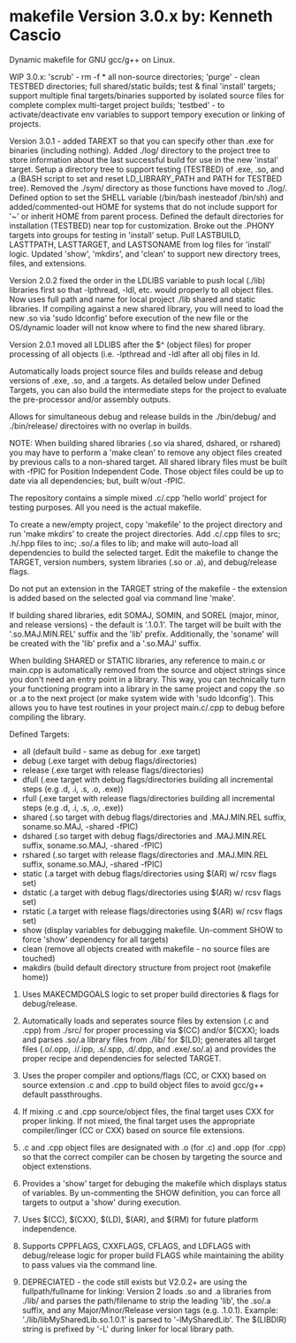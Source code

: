 makefile Version 3.0.x
by: Kenneth Cascio
===================

Dynamic makefile for GNU gcc/g++ on Linux.

WIP 3.0.x:  'scrub' - rm -f * all non-source directories; 'purge' - clean TESTBED directories; full shared/static builds; test & final 'install' targets; support multiple final targets/binaries supported by isolated source files for complete complex multi-target project builds; 'testbed' - to activate/deactivate env variables to support tempory execution or linking of projects.

Version 3.0.1 - added TAREXT so that you can specify other than .exe for binaries (including nothing).  Added ./log/ directory to the project tree to store information about the last successful build for use in the new 'instal' target.  Setup a directory tree to support testing (TESTBED) of .exe, .so, and .a (BASH script to set and reset LD_LIBRARY_PATH and PATH for TESTBED tree).  Removed the ./sym/ directory as those functions have moved to ./log/.  Defined option to set the SHELL variable (/bin/bash inesteadof /bin/sh) and added/commented-out HOME for systems that do not include support for '~' or inherit HOME from parent process.  Defined the default directories for installation (TESTBED) near top for customization.  Broke out the .PHONY targets into groups for testing in 'install' setup.  Pull LASTBUILD, LASTTPATH, LASTTARGET, and LASTSONAME from log files for 'install' logic.  Updated 'show', 'mkdirs', and 'clean' to support new directory trees, files, and extensions.

Version 2.0.2 fixed the order in the LDLIBS variable to push local (./lib) libraries first so that -lpthread, -ldl, etc. would properly to all object files.  Now uses full path and name for local project ./lib shared and static libraries.  If compiling against a new shared library, you will need to load the new .so via 'sudo ldconfig' before execution of the new file or the OS/dynamic loader will not know where to find the new shared library.

Version 2.0.1 moved all LDLIBS after the $^ (object files) for proper processing of all objects (i.e. -lpthread and -ldl after all obj files in ld.

Automatically loads project source files and builds release and debug versions of .exe, .so, and .a targets.  As detailed below under Defined Targets, you can also build the intermediate steps for the project to evaluate the pre-processor and/or assembly outputs.

Allows for simultaneous debug and release builds in the ./bin/debug/ and ./bin/release/ directoires with no overlap in builds.

NOTE:  When building shared libraries (.so via shared, dshared, or rshared) you may have to perform a 'make clean' to remove any object files created by previous calls to a non-shared target.  All shared library files must be built with -fPIC for Position Independent Code.  Those object files could be up to date via all dependencies; but, built w/out -fPIC.

The repository contains a simple mixed .c/.cpp 'hello world' project for testing purposes.  All you need is the actual makefile.

To create a new/empty project, copy 'makefile' to the project directory and run 'make mkdirs' to create the project directories.  Add .c/.cpp files to src; .h/.hpp files to inc; .so/.a files to lib; and make will auto-load all dependencies to build the selected target.  Edit the makefile to change the TARGET, version numbers, system libraries (.so or .a), and debug/release flags.

Do not put an extension in the TARGET string of the makefile - the extension is added based on the selected goal via command line 'make'.

If building shared libraries, edit SOMAJ, SOMIN, and SOREL (major, minor, and release versions) - the default is '.1.0.1'.  The target will be built with the '.so.MAJ.MIN.REL' suffix and the 'lib' prefix.  Additionally, the 'soname' will be created with the 'lib' prefix and a '.so.MAJ' suffix.

When building SHARED or STATIC libraries, any reference to main.c or main.cpp is automatically removed from the source and object strings since you don't need an entry point in a library.  This way, you can technically turn your functioning program into a library in the same project and copy the .so or .a to the next project (or make system wide with 'sudo ldconfig').  This allows you to have test routines in your project main.c/.cpp to debug before compiling the library.

Defined Targets:
* all (default build - same as debug for .exe target)
* debug (.exe target with debug flags/directories)
* release (.exe target with release flags/directories)
* dfull (.exe target with debug flags/directories building all incremental steps (e.g .d, .i, .s, .o, .exe))
* rfull (.exe target with release flags/directories building all incremental steps (e.g .d, .i, .s, .o, .exe))
* shared (.so target with debug flags/directories and .MAJ.MIN.REL suffix, soname.so.MAJ, -shared -fPIC)
* dshared (.so target with debug flags/directories and .MAJ.MIN.REL suffix, soname.so.MAJ, -shared -fPIC)
* rshared (.so target with release flags/directories and .MAJ.MIN.REL suffix, soname.so.MAJ, -shared -fPIC)
* static (.a target with debug flags/directories using $(AR) w/ rcsv flags set)
* dstatic (.a target with debug flags/directories using $(AR) w/ rcsv flags set)
* rstatic (.a target with release flags/directories using $(AR) w/ rcsv flags set)
* show (display variables for debugging makefile. Un-comment SHOW to force 'show' dependency for all targets)
* clean (remove all objects created with makefile - no source files are touched)
* makdirs (build default directory structure from project root (makefile home))

1. Uses MAKECMDGOALS logic to set proper build directories & flags for debug/release.

2. Automatically loads and seperates source files by extension (.c and .cpp) from ./src/ for proper processing via $(CC) and/or $(CXX); loads and parses .so/.a library files from ./lib/ for $(LD); generates all target files (.o/.opp, .i/.ipp, .s/.spp, .d/.dpp, and .exe/.so/.a) and provides the proper recipe and dependencies for selected TARGET.

3. Uses the proper compiler and options/flags (CC, or CXX) based on source extension .c and .cpp to build object files to avoid gcc/g++ default passthroughs.

4. If mixing .c and .cpp source/object files, the final target uses CXX for proper linking.  If not mixed, the final target uses the appropriate compiler/linger (CC or CXX) based on source file extensions.

5. .c and .cpp object files are designated with .o (for .c) and .opp (for .cpp) so that the correct compiler can be chosen by targeting the source and object extenstions.

6. Provides a 'show' target for debuging the makefile which displays status of variables.  By un-commenting the SHOW definition, you can force all targets to output a 'show' during execution.

7. Uses $(CC), $(CXX), $(LD), $(AR), and $(RM) for future platform independence.

8. Supports CPPFLAGS, CXXFLAGS, CFLAGS, and LDFLAGS with debug/release logic for proper build FLAGS while maintaining the ability to pass values via the command line.

9. DEPRECIATED - the code still exists but V2.0.2+ are using the fullpath/fullname for linking:  Version 2 loads .so and .a libraries from ./lib/ and parses the path/filename to strip the leading 'lib', the .so/.a suffix, and any Major/Minor/Release version tags (e.g. .1.0.1).  Example:  './lib/libMySharedLib.so.1.0.1' is parsed to '-lMySharedLib'.  The $(LIBDIR) string is prefixed by '-L' during linker for local library path.